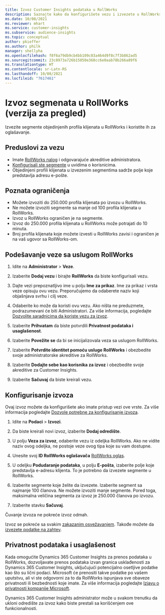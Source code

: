 ```yaml
---
title: Izvoz Customer Insights podataka u RollWorks
description: Saznajte kako da konfigurišete vezu i izvezete u RollWorks.
ms.date: 10/08/2021
ms.reviewer: mhart
ms.service: customer-insights
ms.subservice: audience-insights
ms.topic: conceptual
author: pkieffer
ms.author: philk
manager: shellyha
ms.openlocfilehash: f8f6a79db9cb4bb109c03a464d9f8c7f3b862ad5
ms.sourcegitcommit: 23c8973a726b15050e368cc6e0aab78b266a89f6
ms.translationtype: HT
ms.contentlocale: sr-Latn-RS
ms.lasthandoff: 10/08/2021
ms.locfileid: "7617461"
---
```

# <a name="export-segments-to-rollworks-preview"></a>Izvoz segmenata u RollWorks (verzija za pregled)

Izvezite segmente objedinjenih profila klijenata u RollWorks i koristite ih za oglašavanje. 

## <a name="prerequisites-for-a-connection"></a>Preduslovi za vezu

-   Imate [RollWorks nalog](https://www.rollworks.com/) i odgovarajuće akreditive administratora.
-   [Konfigurisali ste segmente](segments.md) u uvidima o korisnicima.
-   Objedinjeni profili klijenata u izvezenim segmentima sadrže polje koje predstavlja adresu e-pošte.

## <a name="known-limitations"></a>Poznata ograničenja

- Možete izvoziti do 250.000 profila klijenata po izvozu u RollWorks.
- Ne možete izvoziti segmente sa manje od 100 profila klijenata u RollWorks. 
- Izvoz u RollWorks ograničen je na segmente.
- Izvoz do 250.000 profila klijenata u RollWorks može potrajati do 10 minuta. 
- Broj profila klijenata koje možete izvesti u RollWorks zavisi i ograničen je na vaš ugovor sa RollWorks-om.

## <a name="set-up-connection-to-rollworks"></a>Podešavanje veze sa uslugom RollWorks

1. Idite na **Administrator** > **Veze**.

1. Izaberite **Dodaj vezu** i birajte **RollWorks** da biste konfigurisali vezu.

1. Dajte vezi prepoznatljivo ime u polju **Ime za prikaz**. Ime za prikaz i vrsta veze opisuju ovu vezu. Preporučujemo da odaberete naziv koji objašnjava svrhu i cilj veze.

1. Odaberite ko može da koristi ovu vezu. Ako ništa ne preduzmete, podrazumevani će biti Administratori. Za više informacija, pogledajte [Dozvolite saradnicima da koriste vezu za izvoz](connections.md#allow-contributors-to-use-a-connection-for-exports).

1. Izaberite **Prihvatam** da biste potvrdili **Privatnost podataka i usaglašenost**.

1. Izaberite **Povežite se** da bi se inicijalizovala veza sa uslugom RollWorks.

1. Izaberite **Potvrdite identitet pomoću usluge RollWorks** i obezbedite svoje administratorske akreditive za RollWorks.

1. Izaberite **Dodajte sebe kao korisnika za izvoz** i obezbedite svoje akreditive za Customer Insights.

1. Izaberite **Sačuvaj** da biste kreirali vezu.

## <a name="configure-an-export"></a>Konfigurisanje izvoza

Ovaj izvoz možete da konfigurišete ako imate pristup vezi ove vrste. Za više informacija pogledajte [Dozvole potrebne za konfigurisanje izvoza](export-destinations.md#set-up-a-new-export).

1. Idite na **Podaci** > **Izvozi**.

1. Da biste kreirali novi izvoz, izaberite **Dodaj odredište**.

1. U polju **Veza za izvoz**, odaberite vezu iz odeljka RollWorks. Ako ne vidite naziv ovog odeljka, ne postoje veze ovog tipa koje su vam dostupne.

1. Unesite svoj **ID RollWorks oglašavača** [RollWorks oglas](https://help.adroll.com/hc/articles/212011838-Advertiser-Profiles).

1. U odeljku **Podudaranje podataka**, u polju **E-pošta**, izaberite polje koje predstavlja e-adresu klijenta. To je potrebno da izvezete segmente u RollWorks.

1. Izaberite segmente koje želite da izvezete. Izaberite segment sa najmanje 100 članova. Ne možete izvoziti manje segmente. Pored toga, maksimalna veličina segmenta za izvoz je 250.000 članova po izvozu. 

1. Izaberite stavku **Sačuvaj**.

Čuvanje izvoza ne pokreće izvoz odmah.

Izvoz se pokreće sa svakim [zakazanim osvežavanjem](system.md#schedule-tab). Takođe možete da [izvezete podatke na zahtev](export-destinations.md#run-exports-on-demand). 


## <a name="data-privacy-and-compliance"></a>Privatnost podataka i usaglašenost

Kada omogućite Dynamics 365 Customer Insights za prenos podataka u RollWorks, dozvoljavate prenos podataka izvan granica usklađenosti za Dynamics 365 Customer Insights, uključujući potencijalno osetljive podatke kao što su lični podaci. Microsoft će prenositi takve podatke po vašem uputstvu, ali vi ste odgovorni za to da RollWorks ispunjava sve obaveze privatnosti ili bezbednosti koje imate. Za više informacija pogledajte [Izjavu o privatnosti kompanije Microsoft](https://go.microsoft.com/fwlink/?linkid=396732).

Dynamics 365 Customer Insights administrator može u svakom trenutku da ukloni odredište za izvoz kako biste prestali sa korišćenjem ove funkcionalnosti.
